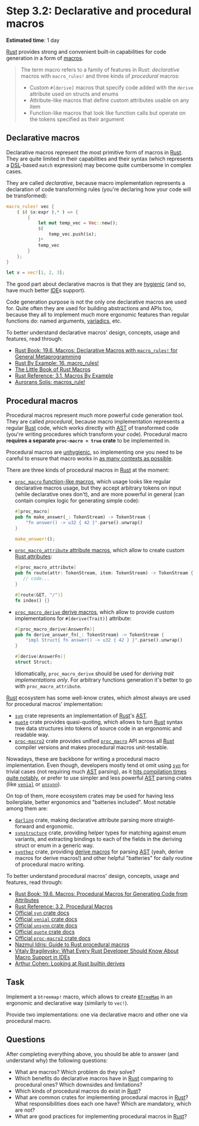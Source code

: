 Step 3.2: Declarative and procedural macros
===========================================

__Estimated time__: 1 day

[Rust] provides strong and convenient built-in capabilities for code generation in a form of [macros][1].

> The term macro refers to a family of features in Rust: _declarative_ macros with `macro_rules!` and three kinds of _procedural_ macros:
> - Custom `#[derive]` macros that specify code added with the `derive` attribute used on structs and enums
> - Attribute-like macros that define custom attributes usable on any item
> - Function-like macros that look like function calls but operate on the tokens specified as their argument




## Declarative macros

Declarative macros represent the most primitive form of macros in [Rust]. They are quite limited in their capabilities and their syntax (which represents a [DSL]-based `match` expression) may become quite cumbersome in complex cases.

They are called _declarative_, because macro implementation represents a declaration of code transforming rules (you're declaring how your code will be transformed):
```rust
macro_rules! vec {
    ( $( $x:expr ),* ) => {
        {
            let mut temp_vec = Vec::new();
            $(
                temp_vec.push($x);
            )*
            temp_vec
        }
    };
}

let v = vec![1, 2, 3];
```
The good part about declarative macros is that they are [hygienic][11] (and so, have much better [IDE]s support).

Code generation purpose is not the only one declarative macros are used for. Quite often they are used for building abstractions and APIs too, because they all to implement much more ergonomic features than regular functions do: named arguments, [variadics][17], etc.

To better understand declarative macros' design, concepts, usage and features, read through:
- [Rust Book: 19.6. Macros: Declarative Macros with `macro_rules!` for General Metaprogramming][13]
- [Rust By Example: 16. macro_rules!][14]
- [The Little Book of Rust Macros][15]
- [Rust Reference: 3.1. Macros By Example][16]
- [Aurorans Solis: macros_rule!][18]




## Procedural macros

Procedural macros represent much more powerful code generation tool. They are called _procedural_, because macro implementation represents a regular [Rust] code, which works directly with [AST] of transformed code (you're writing procedures which transform your code). Procedural macro __requires a separate `proc-macro = true` crate__ to be implemented in.

Procedural macros are [unhygienic][11], so implementing one you need to be careful to ensure that macro works in [as many contexts as possible][22].

There are three kinds of procedural macros in [Rust] at the moment:

- [`proc_macro` function-like macros][27], which usage looks like regular declarative macros usage, but they accept arbitrary tokens on input (while declarative ones don't), and are more powerful in general (can contain complex logic for generating simple code):
    ```rust
    #[proc_macro]
    pub fn make_answer(_: TokenStream) -> TokenStream {
        "fn answer() -> u32 { 42 }".parse().unwrap()
    }
    ```
    ```rust
    make_answer!();
    ```

- [`proc_macro_attribute` attribute macros][28], which allow to create custom [Rust attributes][25]:
    ```rust
    #[proc_macro_attribute]
    pub fn route(attr: TokenStream, item: TokenStream) -> TokenStream {
       // code...
    }
    ```
    ```rust
    #[route(GET, "/")]
    fn index() {}
    ```

- [`proc_macro_derive` derive macros][29], which allow to provide custom implementations for `#[derive(Trait)]` attribute:
    ```rust
    #[proc_macro_derive(AnswerFn)]
    pub fn derive_answer_fn(_: TokenStream) -> TokenStream {
        "impl Struct{ fn answer() -> u32 { 42 } }".parse().unwrap()
    }
    ```
    ```rust
    #[derive(AnswerFn)]
    struct Struct;
    ```
    Idiomatically, `proc_macro_derive` should be used for _deriving trait implementations only_. For arbitrary functions generation it's better to go with `proc_macro_attribute`.

[Rust] ecosystem has some well-know crates, which almost always are used for procedural macros' implementation:
- [`syn`] crate represents an implementation of [Rust]'s [AST].
- [`quote`] crate provides quasi-quoting, which allows to turn [Rust] syntax tree data structures into tokens of source code in an ergonomic and readable way.
- [`proc-macro2`] crate provides unified [`proc_macro`] API across all [Rust] compiler versions and makes procedural macros unit-testable.

Nowadays, these are backbone for writing a procedural macro implementation. Even though, developers mostly tend ot omit using [`syn`] for trivial cases (not requiring much [AST] parsing), as it [hits compilation times quite notably][30], or prefer to use simpler and less powerful [AST] parsing crates (like [`venial`] or [`unsynn`]).

On top of them, more ecosystem crates may be used for having less boilerplate, better ergonomics and "batteries included". Most notable among them are:
- [`darling`] crate, making declarative attribute parsing more straight-forward and ergonomic.
- [`synstructure`] crate, providing helper types for matching against enum variants, and extracting bindings to each of the fields in the deriving struct or enum in a generic way.
- [`synthez`] crate, providing [derive macros][29] for parsing [AST] (yeah, derive macros for derive macros!) and other helpful "batteries" for daily routine of procedural macro writing.

To better understand procedural macros' design, concepts, usage and features, read through:
- [Rust Book: 19.6. Macros: Procedural Macros for Generating Code from Attributes][23]
- [Rust Reference: 3.2. Procedural Macros][26]
- [Official `syn` crate docs][`syn`]
- [Official `venial` crate docs][`venial`]
- [Official `unsynn` crate docs][`unsynn`]
- [Official `quote` crate docs][`quote`]
- [Official `proc-macro2` crate docs][`proc-macro2`]
- [Nazmul Idris: Guide to Rust procedural macros][32]
- [Vitaly Bragilevsky: What Every Rust Developer Should Know About Macro Support in IDEs][31]
- [Arthur Cohen: Looking at Rust builtin derives][33]




## Task

Implement a `btreemap!` macro, which allows to create [`BTreeMap`] in an ergonomic and declarative way (similarly to `vec!`).

Provide two implementations: one via declarative macro and other one via procedural macro.




## Questions

After completing everything above, you should be able to answer (and understand why) the following questions:
- What are macros? Which problem do they solve?
- Which benefits do declarative macros have in [Rust] comparing to procedural ones? Which downsides and limitations?
- Which kinds of procedural macros do exist in [Rust]?
- What are common crates for implementing procedural macros in [Rust]? What responsibilities does each one have? Which are mandatory, which are not?
- What are good practices for implementing procedural macros in [Rust]?




[`BTreeMap`]: https://doc.rust-lang.org/std/collections/struct.BTreeMap.html
[`darling`]: https://docs.rs/darling
[`proc_macro`]: https://doc.rust-lang.org/proc_macro
[`proc-macro2`]: https://docs.rs/proc-macro2
[`quote`]: https://docs.rs/quote
[`syn`]: https://docs.rs/syn
[`synstructure`]: https://docs.rs/synstructure
[`synthez`]: https://docs.rs/synthez
[`unsynn`]: https://docs.rs/unsynn
[`venial`]: https://docs.rs/venial
[AST]: https://en.wikipedia.org/wiki/Abstract_syntax_tree
[DSL]: https://en.wikipedia.org/wiki/Domain-specific_language
[IDE]: https://en.wikipedia.org/wiki/Integrated_development_environment
[Rust]: https://www.rust-lang.org

[1]: https://en.wikipedia.org/wiki/Macro_(computer_science)
[11]: https://en.wikipedia.org/wiki/Hygienic_macro
[13]: https://doc.rust-lang.org/book/ch19-06-macros.html#declarative-macros-with-macro_rules-for-general-metaprogramming
[14]: https://doc.rust-lang.org/rust-by-example/macros.html
[15]: https://danielkeep.github.io/tlborm/book/README.html
[16]: https://doc.rust-lang.org/reference/macros-by-example.html
[17]: https://doc.rust-lang.org/rust-by-example/macros/variadics.html
[18]: https://auroranssolis.github.io/rust/2024/02/14/macros-rule.html
[22]: https://rust-lang.github.io/api-guidelines/macros.html#item-macros-work-anywhere-that-items-are-allowed-c-anywhere
[23]: https://doc.rust-lang.org/book/ch19-06-macros.html#procedural-macros-for-generating-code-from-attributes
[25]: https://doc.rust-lang.org/reference/attributes.html
[26]: https://doc.rust-lang.org/reference/procedural-macros.html
[27]: https://doc.rust-lang.org/reference/procedural-macros.html#function-like-procedural-macros
[28]: https://doc.rust-lang.org/reference/procedural-macros.html#attribute-macros
[29]: https://doc.rust-lang.org/reference/procedural-macros.html#derive-macros
[30]: https://hackmd.io/mxdn4U58Su-UQXwzOHpHag?view#round-13-cargo-timing-opt-j8
[31]: https://blog.jetbrains.com/rust/2022/12/05/what-every-rust-developer-should-know-about-macro-support-in-ides
[32]: https://developerlife.com/2022/03/30/rust-proc-macro
[33]: https://cohenarthur.github.io/2023/06/05/rust-derives.html
